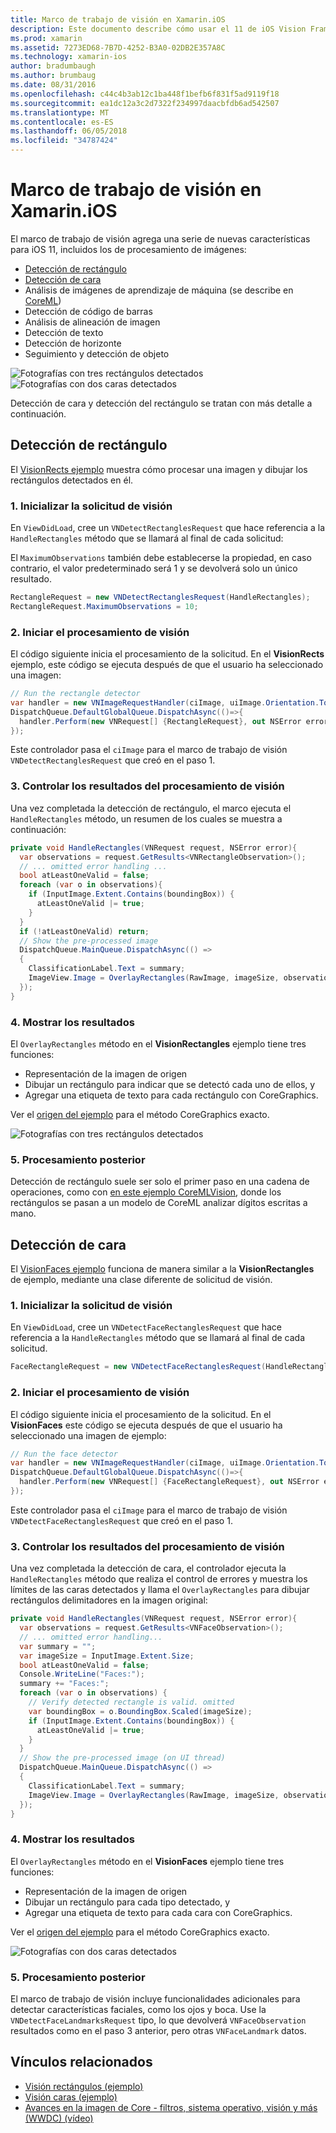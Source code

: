 ```yaml
---
title: Marco de trabajo de visión en Xamarin.iOS
description: Este documento describe cómo usar el 11 de iOS Vision Framework en Xamarin.iOS. En concreto, se trata de la detección de rectángulo y la detección se enfrentan.
ms.prod: xamarin
ms.assetid: 7273ED68-7B7D-4252-B3A0-02DB2E357A8C
ms.technology: xamarin-ios
author: bradumbaugh
ms.author: brumbaug
ms.date: 08/31/2016
ms.openlocfilehash: c44c4b3ab12c1ba448f1befb6f831f5ad9119f18
ms.sourcegitcommit: ea1dc12a3c2d7322f234997daacbfdb6ad542507
ms.translationtype: MT
ms.contentlocale: es-ES
ms.lasthandoff: 06/05/2018
ms.locfileid: "34787424"
---
```

# <a name="vision-framework-in-xamarinios"></a>Marco de trabajo de visión en Xamarin.iOS

El marco de trabajo de visión agrega una serie de nuevas características para iOS 11, incluidos los de procesamiento de imágenes:

- [Detección de rectángulo](#rectangles)
- [Detección de cara](#faces)
- Análisis de imágenes de aprendizaje de máquina (se describe en [CoreML](~/ios/platform/introduction-to-ios11/coreml.md))
- Detección de código de barras
- Análisis de alineación de imagen
- Detección de texto
- Detección de horizonte
- Seguimiento y detección de objeto

![Fotografías con tres rectángulos detectados](vision-images/found-rectangles-tiny.png) ![Fotografías con dos caras detectados](vision-images/xamarin-home-faces-tiny.png)

Detección de cara y detección del rectángulo se tratan con más detalle a continuación.

<a name="rectangles" />

## <a name="rectangle-detection"></a>Detección de rectángulo

El [VisionRects ejemplo](https://developer.xamarin.com/samples/monotouch/ios11/VisionRectangles/) muestra cómo procesar una imagen y dibujar los rectángulos detectados en él.

### <a name="1-initialize-the-vision-request"></a>1. Inicializar la solicitud de visión

En `ViewDidLoad`, cree un `VNDetectRectanglesRequest` que hace referencia a la `HandleRectangles` método que se llamará al final de cada solicitud:

El `MaximumObservations` también debe establecerse la propiedad, en caso contrario, el valor predeterminado será 1 y se devolverá solo un único resultado.

```csharp
RectangleRequest = new VNDetectRectanglesRequest(HandleRectangles);
RectangleRequest.MaximumObservations = 10;
```

### <a name="2-start-the-vision-processing"></a>2. Iniciar el procesamiento de visión

El código siguiente inicia el procesamiento de la solicitud. En el **VisionRects** ejemplo, este código se ejecuta después de que el usuario ha seleccionado una imagen:

```csharp
// Run the rectangle detector
var handler = new VNImageRequestHandler(ciImage, uiImage.Orientation.ToCGImagePropertyOrientation(), new VNImageOptions());
DispatchQueue.DefaultGlobalQueue.DispatchAsync(()=>{
  handler.Perform(new VNRequest[] {RectangleRequest}, out NSError error);
});
```

Este controlador pasa el `ciImage` para el marco de trabajo de visión `VNDetectRectanglesRequest` que creó en el paso 1.

### <a name="3-handle-the-results-of-vision-processing"></a>3. Controlar los resultados del procesamiento de visión

Una vez completada la detección de rectángulo, el marco ejecuta el `HandleRectangles` método, un resumen de los cuales se muestra a continuación:

```csharp
private void HandleRectangles(VNRequest request, NSError error){
  var observations = request.GetResults<VNRectangleObservation>();
  // ... omitted error handling ...
  bool atLeastOneValid = false;
  foreach (var o in observations){
    if (InputImage.Extent.Contains(boundingBox)) {
      atLeastOneValid |= true;
    }
  }
  if (!atLeastOneValid) return;
  // Show the pre-processed image
  DispatchQueue.MainQueue.DispatchAsync(() =>
  {
    ClassificationLabel.Text = summary;
    ImageView.Image = OverlayRectangles(RawImage, imageSize, observations);
  });
}
```

### <a name="4-display-the-results"></a>4. Mostrar los resultados

El `OverlayRectangles` método en el **VisionRectangles** ejemplo tiene tres funciones:

- Representación de la imagen de origen
- Dibujar un rectángulo para indicar que se detectó cada uno de ellos, y
- Agregar una etiqueta de texto para cada rectángulo con CoreGraphics.

Ver el [origen del ejemplo](https://developer.xamarin.com/samples/monotouch/ios11/VisionRectangles/) para el método CoreGraphics exacto.

![Fotografías con tres rectángulos detectados](vision-images/found-rectangles-phone-sml.png)

### <a name="5-further-processing"></a>5. Procesamiento posterior

Detección de rectángulo suele ser solo el primer paso en una cadena de operaciones, como con [en este ejemplo CoreMLVision](~/ios/platform/introduction-to-ios11/coreml.md#coremlvision), donde los rectángulos se pasan a un modelo de CoreML analizar dígitos escritas a mano.


<a name="faces" />

## <a name="face-detection"></a>Detección de cara

El [VisionFaces ejemplo](https://developer.xamarin.com/samples/monotouch/ios11/VisionFaces/) funciona de manera similar a la **VisionRectangles** de ejemplo, mediante una clase diferente de solicitud de visión.

### <a name="1-initialize-the-vision-request"></a>1. Inicializar la solicitud de visión

En `ViewDidLoad`, cree un `VNDetectFaceRectanglesRequest` que hace referencia a la `HandleRectangles` método que se llamará al final de cada solicitud.

```csharp
FaceRectangleRequest = new VNDetectFaceRectanglesRequest(HandleRectangles);
```

### <a name="2-start-the-vision-processing"></a>2. Iniciar el procesamiento de visión

El código siguiente inicia el procesamiento de la solicitud. En el **VisionFaces** este código se ejecuta después de que el usuario ha seleccionado una imagen de ejemplo:

```csharp
// Run the face detector
var handler = new VNImageRequestHandler(ciImage, uiImage.Orientation.ToCGImagePropertyOrientation(), new VNImageOptions());
DispatchQueue.DefaultGlobalQueue.DispatchAsync(()=>{
  handler.Perform(new VNRequest[] {FaceRectangleRequest}, out NSError error);
});
```

Este controlador pasa el `ciImage` para el marco de trabajo de visión `VNDetectFaceRectanglesRequest` que creó en el paso 1.

### <a name="3-handle-the-results-of-vision-processing"></a>3. Controlar los resultados del procesamiento de visión

Una vez completada la detección de cara, el controlador ejecuta la `HandleRectangles` método que realiza el control de errores y muestra los límites de las caras detectados y llama el `OverlayRectangles` para dibujar rectángulos delimitadores en la imagen original:

```csharp
private void HandleRectangles(VNRequest request, NSError error){
  var observations = request.GetResults<VNFaceObservation>();
  // ... omitted error handling...
  var summary = "";
  var imageSize = InputImage.Extent.Size;
  bool atLeastOneValid = false;
  Console.WriteLine("Faces:");
  summary += "Faces:";
  foreach (var o in observations) {
    // Verify detected rectangle is valid. omitted
    var boundingBox = o.BoundingBox.Scaled(imageSize);
    if (InputImage.Extent.Contains(boundingBox)) {
      atLeastOneValid |= true;
    }
  }
  // Show the pre-processed image (on UI thread)
  DispatchQueue.MainQueue.DispatchAsync(() =>
  {
    ClassificationLabel.Text = summary;
    ImageView.Image = OverlayRectangles(RawImage, imageSize, observations);
  });
}
```

### <a name="4-display-the-results"></a>4. Mostrar los resultados

El `OverlayRectangles` método en el **VisionFaces** ejemplo tiene tres funciones:

- Representación de la imagen de origen
- Dibujar un rectángulo para cada tipo detectado, y
- Agregar una etiqueta de texto para cada cara con CoreGraphics.

Ver el [origen del ejemplo](https://developer.xamarin.com/samples/monotouch/ios11/VisionFaces/) para el método CoreGraphics exacto.

![Fotografías con dos caras detectados](vision-images/found-faces-phone-sml.png)

### <a name="5-further-processing"></a>5. Procesamiento posterior

El marco de trabajo de visión incluye funcionalidades adicionales para detectar características faciales, como los ojos y boca. Use la `VNDetectFaceLandmarksRequest` tipo, lo que devolverá `VNFaceObservation` resultados como en el paso 3 anterior, pero otras `VNFaceLandmark` datos.


## <a name="related-links"></a>Vínculos relacionados

- [Visión rectángulos (ejemplo)](https://developer.xamarin.com/samples/monotouch/ios11/VisionRectangles/)
- [Visión caras (ejemplo)](https://developer.xamarin.com/samples/monotouch/ios11/VisionFaces/)
- [Avances en la imagen de Core - filtros, sistema operativo, visión y más (WWDC) (vídeo)](https://developer.apple.com/videos/play/wwdc2017/510/)
